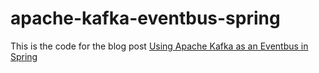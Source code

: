 # apache-kafka-eventbus-spring

This is the code for the blog post [Using Apache Kafka as an Eventbus in Spring](https://johanbasson.net/posts/kafka-eventbus-spring/)
